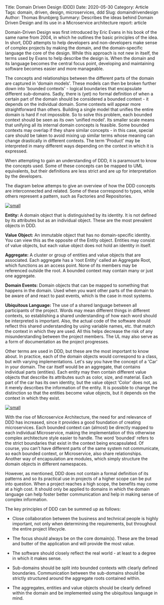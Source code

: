 Title: Domain Driven Design (DDD)
Date: 2020-05-30
Category: Article
Tags: domain, driven, design, microservices, ddd
Slug: domaindrivendesign
Author: Thomas Brunbjerg
Summary: Describes the ideas behind Domain Driven Design and its use in a Microservice architecture
report: article

Domain-Driven Design was first introduced by Eric Evans in his book of the same name from 2004, in which he outlines the basic principles of the idea. In short, DDD attempts to help developers and non-developers make sense of complex projects by making the domain, and the domain-specific language the core of the design. While this approach is not new in itself, the terms used by Evans to help describe the design is. When the domain and its language becomes the central focus point, developing and maintaining software becomes easier and more manageable. 

The concepts and relationships between the different parts of the domain are captured in 'domain models'. These models can then be broken further down into 'bounded contexts' - logical boundaries that encapsulate different sub-domains. Sadly, there is (yet) no formal definition of when a certain part of the domain should be considered a bounded context - it depends on the individual domain. Some contexts will appear more straightforward than others. Building a single model that unifies the entire domain is hard if not impossible. So to solve this problem, each bounded context should be seen as its own 'unified model'. Its smaller scale means that unifying all its internal domain concepts is feasible. Some bounded contexts may overlap if they share similar concepts - in this case, special care should be taken to avoid mixing up similar terms whose meaning can change drastically in different contexts. The term 'Product' may be interpreted in many different ways depending on the context in which it is expressed. 

When attempting to gain an understanding of DDD, it is paramount to know the concepts used. Some of these concepts can be mapped to UML equivalents, but their definitions are less strict and are up for interpretation by the developers.

The diagram below attemps to give an overview of how the DDD concepts are interconnected and related. Some of these correspond to types, while others represent a pattern, such as Factories and Repositories. 

[![small]({static}/img/article/ddd_overview.png)]({static}/img/article/ddd_overview.png)

**Entity:** A domain object that is distinguished by its identity. It is not defined by its attributes but as an individual object. These are the most prevalent objects in DDD.

**Value Object:** An immutable object that has no domain-specific identity. You can view this as the opposite of the Entity object. Entities may consist of value objects, but each value object does not hold an identity in itself.

**Aggregate:** A cluster or group of entities and value objects that are associated. Each aggregate has a 'root Entity' called an Aggregate Root, which functions as an access point. None of its members may be referenced outside the root. A bounded context may contain many or just one aggregate. 

**Domain Events:** Domain objects that can be mapped to something that happens in the domain. Used when you want other parts of the domain to be aware of and react to past events, which is the case in most systems. 

**Ubiquitous Language:** The use of a shared language between all participants of the project. Words may mean different things in different contexts, so establishing a shared understanding of how each word should be interpreted is important. Also, the actual code of the software should reflect this shared understanding by using variable names, etc. that match the context in which they are used. All this helps decrease the risk of any misunderstanding between the project members. The UL may also serve as a form of documentation as the project progresses. 

Other terms are used in DDD, but these are the most important to know about. In practice, each of the domain objects would correspond to a class, but with varying implementations. Let's say you have the concept of a 'Car' in your domain. The car itself would be an aggregate, that contains individual parts (entities). Each entity may then contain different value objects that describe its attributes such as color, size, and material. Each part of the car has its own identity, but the value object 'Color' does not, as it merely describes the information of the entity. It is possible to change the distinction so that the entities become value objects, but it depends on the context in which they exist. 

[![small]({static}/img/article/ddd_boundedcontext.png)]({static}/img/article/ddd_boundedcontext.png)

With the rise of Microservice Architecture, the need for and relevance of DDD has increased, since it provides a good foundation of creating microservices. Each bounded context can (almost) be directly mapped to each individual Microservice, making the implementation of this otherwise complex architecture style easier to handle. The word 'bounded' refers to the strict boundaries that exist in the context being encapsulated. Of course, you can't have different parts of the same system not communicate, so each bounded context, or Microservice, also share relationships. Another way of encapsulation are modules, which simply structure the domain objects in different namespaces. 

However, as mentioned, DDD does not contain a formal definition of its patterns and so its practical use in projects of a higher scope can be put into question. When a project reaches a high scope, the benefits may come at a high cost. It should only be applied to domains in which the domain language can help foster better communication and help in making sense of complex information. 

The key principles of DDD can be summed up as follows:

* Close collaboration between the business and technical people is highly important, not only when determining the requirements, but throughout the entire project lifecycle. 

* The focus should always be on the core domain(s). These are the bread and butter of the application and will provide the most value.

* The software should closely reflect the real world - at least to a degree in which it makes sense.

* Sub-domains should be split into bounded contexts with clearly defined boundaries. Communication between the sub-domains should be strictly structured around the aggregate roots contained within.

* The aggregates, entities and value objects should be clearly defined within the domain and be implemented using the ubiquitous language in mind. 



